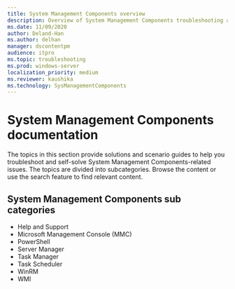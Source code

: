 ```yaml
---
title: System Management Components overview
description: Overview of System Management Components troubleshooting articles.
ms.date: 11/09/2020
author: Deland-Han
ms.author: delhan
manager: dscontentpm
audience: itpro
ms.topic: troubleshooting
ms.prod: windows-server
localization_priority: medium
ms.reviewer: kaushika
ms.technology: SysManagementComponents
---
```

# System Management Components documentation

The topics in this section provide solutions and scenario guides to help you troubleshoot and self-solve System Management Components-related issues. The topics are divided into subcategories. Browse the content or use the search feature to find relevant content.

## System Management Components sub categories

- Help and Support
- Microsoft Management Console (MMC)
- PowerShell
- Server Manager
- Task Manager
- Task Scheduler
- WinRM
- WMI
